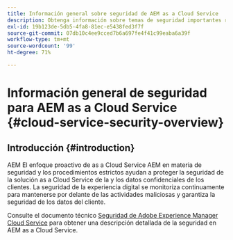 ```yaml
---
title: Información general sobre seguridad de AEM as a Cloud Service
description: Obtenga información sobre temas de seguridad importantes relacionados con Experience Manager as a Cloud Service.
exl-id: 19b123de-5db5-4fa8-81ec-e5438fed3f7f
source-git-commit: 07db10c4ee9cced7b6a697fe4f41c99eaba6a39f
workflow-type: tm+mt
source-wordcount: '99'
ht-degree: 71%

---
```



# Información general de seguridad para AEM as a Cloud Service {#cloud-service-security-overview}

## Introducción {#introduction}

AEM El enfoque proactivo de as a Cloud Service AEM en materia de seguridad y los procedimientos estrictos ayudan a proteger la seguridad de la solución as a Cloud Service de la y los datos confidenciales de los clientes. La seguridad de la experiencia digital se monitoriza continuamente para mantenerse por delante de las actividades maliciosas y garantiza la seguridad de los datos del cliente.

Consulte el documento técnico [Seguridad de Adobe Experience Manager Cloud Service](https://www.adobe.com/content/dam/cc/en/security/pdfs/AEMCloudService_Security_Overview.pdf) para obtener una descripción detallada de la seguridad en AEM as a Cloud Service.
